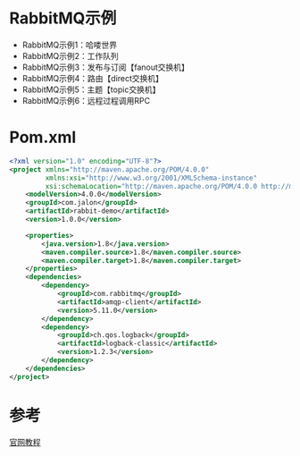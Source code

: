 # RabbitMQ示例
- RabbitMQ示例1：哈喽世界
- RabbitMQ示例2：工作队列
- RabbitMQ示例3：发布与订阅【fanout交换机】
- RabbitMQ示例4：路由【direct交换机】
- RabbitMQ示例5：主题【topic交换机】
- RabbitMQ示例6：远程过程调用RPC
# Pom.xml
```xml
<?xml version="1.0" encoding="UTF-8"?>
<project xmlns="http://maven.apache.org/POM/4.0.0"
         xmlns:xsi="http://www.w3.org/2001/XMLSchema-instance"
         xsi:schemaLocation="http://maven.apache.org/POM/4.0.0 http://maven.apache.org/xsd/maven-4.0.0.xsd">
    <modelVersion>4.0.0</modelVersion>
    <groupId>com.jalon</groupId>
    <artifactId>rabbit-demo</artifactId>
    <version>1.0.0</version>

    <properties>
        <java.version>1.8</java.version>
        <maven.compiler.source>1.8</maven.compiler.source>
        <maven.compiler.target>1.8</maven.compiler.target>
    </properties>
    <dependencies>
        <dependency>
            <groupId>com.rabbitmq</groupId>
            <artifactId>amqp-client</artifactId>
            <version>5.11.0</version>
        </dependency>
        <dependency>
            <groupId>ch.qos.logback</groupId>
            <artifactId>logback-classic</artifactId>
            <version>1.2.3</version>
        </dependency>
    </dependencies>
</project>
```
# 参考
[官网教程](https://www.rabbitmq.com/getstarted.html)